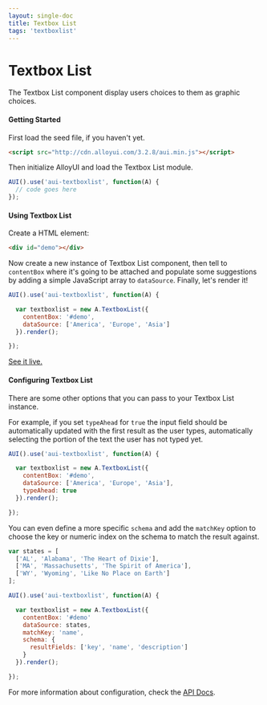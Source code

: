 ```yaml
---
layout: single-doc
title: Textbox List
tags: 'textboxlist'
---
```


# Textbox List

The Textbox List component display users choices to them as graphic choices.

#### Getting Started

First load the seed file, if you haven't yet.

``` html
<script src="http://cdn.alloyui.com/3.2.8/aui.min.js"></script>
```

Then initialize AlloyUI and load the Textbox List module.

``` javascript
AUI().use('aui-textboxlist', function(A) {
  // code goes here
});
```

#### Using Textbox List

Create a HTML element:

``` html
<div id="demo"></div>
```

Now create a new instance of Textbox List component, then tell to `contentBox` where it's going to be attached and populate some suggestions by adding a simple JavaScript array to `dataSource`. Finally, let's render it!

``` javascript
AUI().use('aui-textboxlist', function(A) {

  var textboxlist = new A.TextboxList({
    contentBox: '#demo',
    dataSource: ['America', 'Europe', 'Asia']
  }).render();

});
```

[See it live.](../../examples/textboxlist/)

#### Configuring Textbox List

There are some other options that you can pass to your Textbox List instance.

For example, if you set `typeAhead` for `true` the input field should be automatically updated with the first result as the user types, automatically selecting the portion of the text the user has not typed yet.

``` javascript
AUI().use('aui-textboxlist', function(A) {

  var textboxlist = new A.TextboxList({
    contentBox: '#demo',
    dataSource: ['America', 'Europe', 'Asia'],
    typeAhead: true
  }).render();

});
```

You can even define a more specific `schema` and add the `matchKey` option to choose the key or numeric index on the schema to match the result against.

``` javascript
var states = [
  ['AL', 'Alabama', 'The Heart of Dixie'],
  ['MA', 'Massachusetts', 'The Spirit of America'],
  ['WY', 'Wyoming', 'Like No Place on Earth']
];

AUI().use('aui-textboxlist', function(A) {

  var textboxlist = new A.TextboxList({
    contentBox: '#demo'
    dataSource: states,
    matchKey: 'name',
    schema: {
      resultFields: ['key', 'name', 'description']
    }
  }).render();

});
```

For more information about configuration, check the <a href="#">API Docs</a>.
